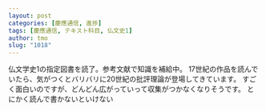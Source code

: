 ```yaml
---
layout: post
categories: [慶應通信, 進捗]
tags: [慶應通信, テキスト科目, 仏文史1]
author: tmo
slug: "1018"
---
```

仏文学史1の指定図書を読了。参考文献で知識を補給中。
17世紀の作品を読んでいたら、気がつくとバリバリに20世紀の批評理論が登場してきています。
すごく面白いのですが、どんどん広がっていって収集がつかなくなりそうです。
とにかく読んで書かないといけない